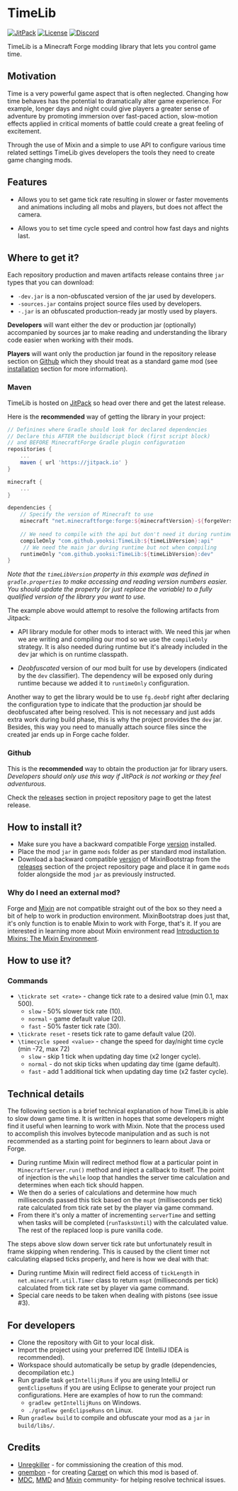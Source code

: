 # TimeLib
[![JitPack](https://jitpack.io/v/yooksi/TimeLib.svg)](https://jitpack.io/#yooksi/TimeLib) [![License](https://img.shields.io/github/license/yooksi/TimeLib)](https://www.gnu.org/licenses/) [![Discord](https://img.shields.io/discord/710517912485494794)](https://discord.gg/dKY9xW)

TimeLib is a Minecraft Forge modding library that lets you control game time.

## Motivation

Time is a very powerful game aspect that is often neglected. Changing how time behaves has the potential to dramatically alter game experience. For example, longer days and night could give players a greater sense of adventure by promoting immersion over fast-paced action, slow-motion effects applied in critical moments of battle could create a great feeling of excitement. 

Through the use of Mixin and a simple to use API to configure various time related settings TimeLib gives developers the tools they need to create game changing mods.

## Features

- Allows you to set game tick rate resulting in slower or faster movements and animations
 including all mobs and players, but does not affect the camera.

- Allows you to set time cycle speed and control how fast days and nights last.

## Where to get it?

Each repository production and maven artifacts release contains three `jar` types that you can download:

- `-dev.jar` is a non-obfuscated version of the jar used by developers.
- `-sources.jar` contains project source files used by developers.
- `-.jar` is an obfuscated production-ready jar mostly used by players. 

**Developers** will want either the dev or production jar (optionally) accompanied by sources jar to make reading and understanding the library code easier when working with their mods.

**Players** will want only the production jar found in the repository release section on [Github](#github) which they should treat as a standard game mod (see [installation](#how-to-install-it) section for more information).

### Maven

TimeLib is hosted on [JitPack](https://jitpack.io/#yooksi/TimeLib) so head over there and get the latest release.

Here is the **recommended** way of getting the library in your project:

```groovy
// Definines where Gradle should look for declared dependencies
// Declare this AFTER the buildscript block (first script block)
// and BEFORE MinecraftForge Gradle plugin configuration
repositories {
	...
	maven { url 'https://jitpack.io' }
}

minecraft {
	...
}

dependencies {
    // Specify the version of Minecraft to use
    minecraft "net.minecraftforge:forge:${minecraftVersion}-${forgeVersion}"
    
    // We need to compile with the api but don't need it during runtime
    compileOnly "com.github.yooksi:TimeLib:${timeLibVersion}:api"
     // We need the main jar during runtime but not when compiling
    runtimeOnly "com.github.yooksi:TimeLib:${timeLibVersion}:dev"
}
```

*Note that the `timeLibVersion` property in this example was defined in `gradle.properties` to make accessing and reading version numbers easier. You should update the property (or just replace the variable) to a fully qualified version of the library you want to use.*

The example above would attempt to resolve the following artifacts from Jitpack:

- API library module for other mods to interact with. We need this jar when we are writing and compiling  our mod so we use the `compileOnly` strategy. It is also needed during runtime but it's already included in the dev jar which is on runtime classpath.

- *Deobfuscated* version of our mod built for use by developers (indicated by the `dev` classifier). The dependency will be exposed only during runtime because we added it to `runtimeOnly` configuration.

Another way to get the library would be to use `fg.deobf` right after declaring the configuration type to indicate that the production jar should be deobfuscated after being resolved. This is not necessary and just adds extra work during build phase, this is why the project provides the `dev` jar. Besides, this way you need to manually attach source files since the created jar ends up in Forge cache folder.  

### Github

This is the **recommended** way to obtain the production jar for library users.  
*Developers should only use this way if JitPack is not working or they feel adventurous.*

Check the [releases](https://github.com/yooksi/TimeLib/releases) section in project repository page to get the latest release. 

## How to install it?

- Make sure you have a backward compatible Forge [version](https://github.com/yooksi/trcm/blob/master/gradle.properties#L11) installed.
- Place the mod `jar` in game `mods` folder as per standard mod installation.
- Download a backward compatible [version](https://github.com/yooksi/trcm/blob/master/gradle.properties#L15) of MixinBootstrap from the [releases](https://github.com/LXGaming/MixinBootstrap/releases) section of the project repository page and place it in game `mods` folder alongside the mod `jar` as previously instructed.

### Why do I need an external mod?

Forge and [Mixin](https://github.com/SpongePowered/Mixin) are not compatible straight out of the box so they need a bit of help to work in production environment. MixinBootstrap does just that, it's only function is to enable Mixin to work with Forge, that's it. If you are interested in learning more about Mixin environment read [Introduction to Mixins: The Mixin Environment](https://github.com/SpongePowered/Mixin/wiki/Introduction-to-Mixins---The-Mixin-Environment).

## How to use it?

### Commands

- `\tickrate set <rate>` - change tick rate to a desired value (min 0.1, max 500).
  - `slow` - 50% slower tick rate (10).
  - `normal` - game default value (20).
  - `fast` - 50% faster tick rate (30).
- `\tickrate reset` - resets tick rate to game default value (20).
- `\timecycle speed <value>` - change the speed for day/night time cycle (min -72, max 72)
  - `slow` - skip 1 tick when updating day time (x2 longer cycle).
  - `normal` - do not skip ticks when updating day time (game default).
  - `fast` - add 1 additional tick when updating day time (x2 faster cycle). 

## Technical details

The following section is a brief technical explanation of how TimeLib is able to slow down game time. It is written in hopes that some developers might find it useful when learning to work with Mixin. Note that the process used to accomplish this involves bytecode manipulation and as such is not recommended as a starting point for beginners to learn about Java or Forge.

- During runtime Mixin will redirect method flow at a particular point in `MinecraftServer.run()` method and inject a callback to itself. The point of injection is the `while` loop that handles the server time calculation and determines when each tick should happen.
- We then do a series of calculations and determine how much milliseconds passed this tick based on the `mspt` (milliseconds per tick) rate calculated from tick rate set by the player via game command.
- From there it's only a matter of incrementing `serverTime` and setting when tasks will be completed (`runTasksUntil`) with the calculated value. The rest of the replaced loop is pure vanilla code.

The steps above slow down server tick rate but unfortunately result in frame skipping when rendering. This is caused by the client timer not calculating elapsed ticks properly, and here is how we deal with that: 

- During runtime Mixin will redirect field access of `tickLength` in `net.minecraft.util.Timer` class to return `mspt` (milliseconds per tick) calculated from tick rate set by player via game command.
- Special care needs to be taken when dealing with pistons (see issue #3).

## For developers

- Clone the repository with Git to your local disk.
- Import the project using your preferred IDE (IntelliJ IDEA is recommended).
- Workspace should automatically be setup by gradle (dependencies, decompilation etc.)
- Run gradle task `getIntellijRuns` if you are using IntelliJ or `genEclipseRuns` if you are using Eclipse to generate your project run configurations. Here are examples of how to run the command:
  - `gradlew getIntellijRuns` on Windows.
  - `./gradlew genEclipseRuns` on Linux.
- Run `gradlew build` to compile and obfuscate your mod as a `jar` in `build/libs/`.

## Credits

- [Unregkiller](https://github.com/Unregkiller) - for commissioning the creation of this mod.
- [gnembon](https://github.com/gnembon) - for creating [Carpet](https://github.com/gnembon/fabric-carpet/blob/master/src/main/java/carpet/mixins/MinecraftServer_tickspeedMixin.java) on which this mod is based of.
- [MDC](https://www.moddevcafe.com/), [MMD](https://discordapp.com/invite/EDbExcX)  and [Mixin](https://discord.gg/sponge) community- for helping resolve technical issues. 